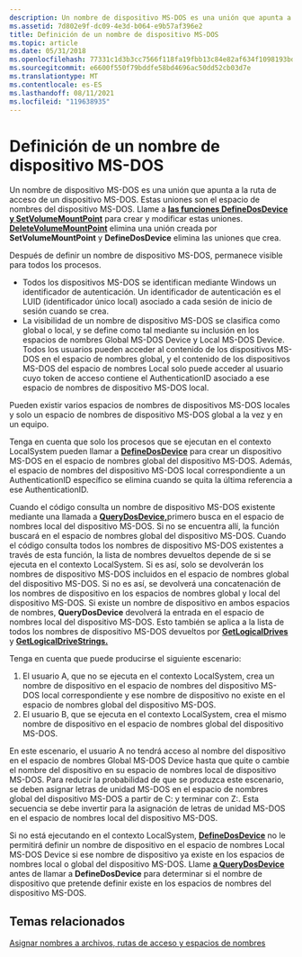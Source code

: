 ```yaml
---
description: Un nombre de dispositivo MS-DOS es una unión que apunta a la ruta de acceso de un dispositivo MS-DOS. Estas uniones son el espacio de nombres del dispositivo MS-DOS.
ms.assetid: 7d802e9f-dc09-4e3d-b064-e9b57af396e2
title: Definición de un nombre de dispositivo MS-DOS
ms.topic: article
ms.date: 05/31/2018
ms.openlocfilehash: 77331c1d3b3cc7566f118fa19fbb13c84e82af634f1098193bdf3dcb6270ef7d
ms.sourcegitcommit: e6600f550f79bddfe58bd4696ac50dd52cb03d7e
ms.translationtype: MT
ms.contentlocale: es-ES
ms.lasthandoff: 08/11/2021
ms.locfileid: "119638935"
---
```

# <a name="defining-an-ms-dos-device-name"></a>Definición de un nombre de dispositivo MS-DOS

Un nombre de dispositivo MS-DOS es una unión que apunta a la ruta de acceso de un dispositivo MS-DOS. Estas uniones son el espacio de nombres del dispositivo MS-DOS. Llame a [**las funciones DefineDosDevice**](/windows/desktop/api/FileAPI/nf-fileapi-definedosdevicew) [**y SetVolumeMountPoint**](/windows/desktop/api/WinBase/nf-winbase-setvolumemountpointa) para crear y modificar estas uniones. [**DeleteVolumeMountPoint**](/windows/desktop/api/FileAPI/nf-fileapi-deletevolumemountpointw) elimina una unión creada por **SetVolumeMountPoint** y **DefineDosDevice** elimina las uniones que crea.

Después de definir un nombre de dispositivo MS-DOS, permanece visible para todos los procesos.

-   Todos los dispositivos MS-DOS se identifican mediante Windows un identificador de autenticación. Un identificador de autenticación es el LUID (identificador único local) asociado a cada sesión de inicio de sesión cuando se crea.
-   La visibilidad de un nombre de dispositivo MS-DOS se clasifica como global o local, y se define como tal mediante su inclusión en los espacios de nombres Global MS-DOS Device y Local MS-DOS Device. Todos los usuarios pueden acceder al contenido de los dispositivos MS-DOS en el espacio de nombres global, y el contenido de los dispositivos MS-DOS del espacio de nombres Local solo puede acceder al usuario cuyo token de acceso contiene el AuthenticationID asociado a ese espacio de nombres de dispositivo MS-DOS local.

Pueden existir varios espacios de nombres de dispositivos MS-DOS locales y solo un espacio de nombres de dispositivo MS-DOS global a la vez y en un equipo.

Tenga en cuenta que solo los procesos que se ejecutan en el contexto LocalSystem pueden llamar a [**DefineDosDevice**](/windows/desktop/api/FileAPI/nf-fileapi-definedosdevicew) para crear un dispositivo MS-DOS en el espacio de nombres global del dispositivo MS-DOS. Además, el espacio de nombres del dispositivo MS-DOS local correspondiente a un AuthenticationID específico se elimina cuando se quita la última referencia a ese AuthenticationID.

Cuando el código consulta un nombre de dispositivo MS-DOS existente mediante una llamada a [**QueryDosDevice,**](/windows/desktop/api/FileAPI/nf-fileapi-querydosdevicew)primero busca en el espacio de nombres local del dispositivo MS-DOS. Si no se encuentra allí, la función buscará en el espacio de nombres global del dispositivo MS-DOS. Cuando el código consulta todos los nombres de dispositivo MS-DOS existentes a través de esta función, la lista de nombres devueltos depende de si se ejecuta en el contexto LocalSystem. Si es así, solo se devolverán los nombres de dispositivo MS-DOS incluidos en el espacio de nombres global del dispositivo MS-DOS. Si no es así, se devolverá una concatenación de los nombres de dispositivo en los espacios de nombres global y local del dispositivo MS-DOS. Si existe un nombre de dispositivo en ambos espacios de nombres, **QueryDosDevice** devolverá la entrada en el espacio de nombres local del dispositivo MS-DOS. Esto también se aplica a la lista de todos los nombres de dispositivo MS-DOS devueltos por [**GetLogicalDrives**](/windows/desktop/api/FileAPI/nf-fileapi-getlogicaldrives) y [**GetLogicalDriveStrings.**](/windows/desktop/api/FileAPI/nf-fileapi-getlogicaldrivestringsw)

Tenga en cuenta que puede producirse el siguiente escenario:

1.  El usuario A, que no se ejecuta en el contexto LocalSystem, crea un nombre de dispositivo en el espacio de nombres del dispositivo MS-DOS local correspondiente y ese nombre de dispositivo no existe en el espacio de nombres global del dispositivo MS-DOS.
2.  El usuario B, que se ejecuta en el contexto LocalSystem, crea el mismo nombre de dispositivo en el espacio de nombres global del dispositivo MS-DOS.

En este escenario, el usuario A no tendrá acceso al nombre del dispositivo en el espacio de nombres Global MS-DOS Device hasta que quite o cambie el nombre del dispositivo en su espacio de nombres local de dispositivo MS-DOS. Para reducir la probabilidad de que se produzca este escenario, se deben asignar letras de unidad MS-DOS en el espacio de nombres global del dispositivo MS-DOS a partir de C: y terminar con Z:. Esta secuencia se debe invertir para la asignación de letras de unidad MS-DOS en el espacio de nombres local del dispositivo MS-DOS.

Si no está ejecutando en el contexto LocalSystem, [**DefineDosDevice**](/windows/desktop/api/FileAPI/nf-fileapi-definedosdevicew) no le permitirá definir un nombre de dispositivo en el espacio de nombres Local MS-DOS Device si ese nombre de dispositivo ya existe en los espacios de nombres local o global del dispositivo MS-DOS. Llame [**a QueryDosDevice**](/windows/desktop/api/FileAPI/nf-fileapi-querydosdevicew) antes de llamar a **DefineDosDevice** para determinar si el nombre de dispositivo que pretende definir existe en los espacios de nombres del dispositivo MS-DOS.

## <a name="related-topics"></a>Temas relacionados

<dl> <dt>

[Asignar nombres a archivos, rutas de acceso y espacios de nombres](naming-a-file.md)
</dt> </dl>

 

 



